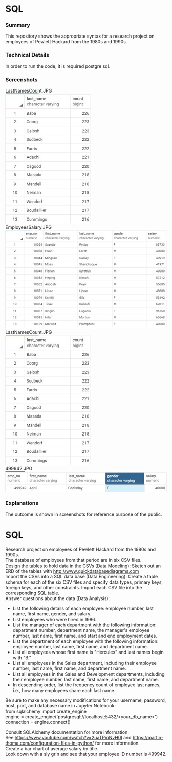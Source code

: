 # SQL
### Summary<br>
This repository shows the appropriate syntax for a research project on employees of Pewlett Hackard from the 1980s and 1990s.<br>
### Technical Details<br>
In order to run the code, it is required postgre sql.<br>
### Screenshots<br>
LastNamesCount.JPG<br>
![LastNamesCount](LastNamesCount.JPG)<br>
EmployeesSalary.JPG<br>
![EmployeesSalary](EmployeesSalary.JPG)<br>
LastNamesCount.JPG<br>
![LastNamesCount](LastNamesCount.JPG)<br>
499942.JPG<br>
![499942](499942.JPG)<br>
### Explanations<br>
The outcome is shown in screenshots for reference purpose of the public.<br>

# SQL

Research project on employees of Pewlett Hackard from the 1980s and 1990s. <br>
The database of employees from that period are in six CSV files.<br>
Design the tables to hold data in the CSVs (Data Modeling): Sketch out an ERD of the tables with http://www.quickdatabasediagrams.com<br>
Import the CSVs into a SQL data base (Data Engineering): Create a table schema for each of the six CSV files and specify data types, primary keys, foreign keys, and other constraints. Import each CSV file into the corresponding SQL table.<br>
Answer questions about the data (Data Analysis): <br>
* List the following details of each employee: employee number, last name, first name, gender, and salary.<br>
* List employees who were hired in 1986.<br>
* List the manager of each department with the following information: department number, department name, the manager's employee number, last name, first name, and start and end employment dates.<br>
* List the department of each employee with the following information: employee number, last name, first name, and department name.<br>
* List all employees whose first name is "Hercules" and last names begin with "B."<br>
* List all employees in the Sales department, including their employee number, last name, first name, and department name.<br>
* List all employees in the Sales and Development departments, including their employee number, last name, first name, and department name.<br>
* In descending order, list the frequency count of employee last names, i.e., how many employees share each last name.<br>

Be sure to make any necessary modifications for your username, password, host, port, and database name in Jupyter Notebook:<br>
from sqlalchemy import create_engine <br>
engine = create_engine('postgresql://localhost:5432/<your_db_name>') <br>
connection = engine.connect() <br>

Consult SQLAlchemy documentation for more information.<br>
See https://www.youtube.com/watch?v=2uaTPmNvH0I and https://martin-thoma.com/configuration-files-in-python/ for more information.<br>
Create a bar chart of average salary by title.<br>
Look down with a sly grin and see that your employee ID number is 499942.<br>
